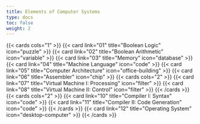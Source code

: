 ```yaml
---
title: Elements of Computer Systems
type: docs
toc: false
weight: 2
---
```


{{< cards cols="1" >}}
{{< card link="01" title="Boolean Logic" icon="puzzle" >}}
{{< card link="02" title="Boolean Arithmetic" icon="variable" >}}
{{< card link="03" title="Memory" icon="database" >}}
{{< card link="04" title="Machine Language" icon="code" >}}
{{< card link="05" title="Computer Architecture" icon="office-building" >}}
{{< card link="06" title="Assembler" icon="chip" >}}
{{< cards cols="2" >}}
{{< card link="07" title="Virtual Machine I: Processing" icon="filter" >}}
{{< card link="08" title="Virtual Machine II: Control" icon="filter" >}}
{{< /cards >}}
{{< cards cols="2" >}}
{{< card link="10" title="Compiler I: Syntax" icon="code" >}}
{{< card link="11" title="Compiler II: Code Generation" icon="code" >}}
{{< /cards >}}
{{< card link="12" title="Operating System" icon="desktop-computer" >}}
{{< /cards >}}
